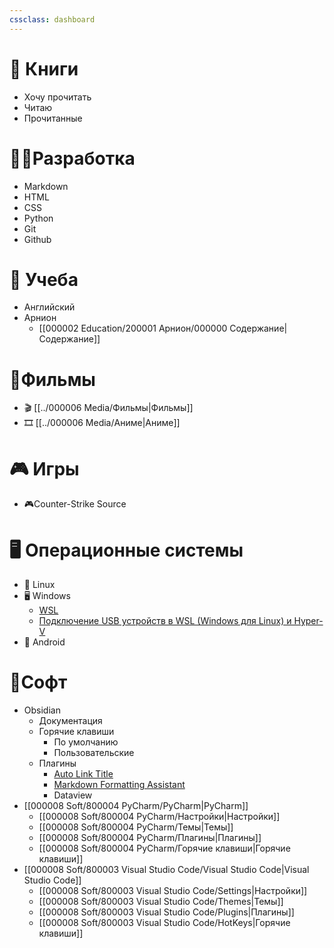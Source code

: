 ```yaml
---
cssclass: dashboard
---
```


# 📖 Книги
- Хочу прочитать
- Читаю
- Прочитанные

# 👨‍💻Разработка
-  Markdown
- HTML
- CSS
- Python
- Git
- Github

# 🏫 Учеба
- Английский
- Арнион
	- [[000002 Education/200001 Арнион/000000 Содержание|Содержание]]

# 🍿Фильмы
- 🎬 [[../000006 Media/Фильмы|Фильмы]]
- 🎞️ [[../000006 Media/Аниме|Аниме]]

# 🎮 Игры
- 🎮Counter-Strike Source

# 🖥 Операционные системы
- 🐧 Linux
- 🖥️ Windows 
	- [WSL](../000007%20Operation%20System/windows/WSL.md)
	- [Подключение USB устройств в WSL (Windows для Linux) и Hyper-V](../000007%20Operation%20System/windows/Подключение%20USB%20устройств%20в%20WSL%20(Windows%20для%20Linux)%20и%20Hyper-V.md)
- 📱 Android

# 💾Софт
- Obsidian
	- Документация
	- Горячие клавиши
		- По умолчанию
		- Пользовательские
	- Плагины
		- [Auto Link Title](000008%20Soft/800001%20Obsidian/Плагины/Auto%20Link%20Title.md)
		- [Markdown Formatting Assistant](000008%20Soft/800001%20Obsidian/Плагины/Markdown%20Formatting%20Assistant.md)
		- Dataview
- [[000008 Soft/800004 PyCharm/PyCharm|PyCharm]]
	- [[000008 Soft/800004 PyCharm/Настройки|Настройки]]
	- [[000008 Soft/800004 PyCharm/Темы|Темы]]
	- [[000008 Soft/800004 PyCharm/Плагины|Плагины]]
	- [[000008 Soft/800004 PyCharm/Горячие клавиши|Горячие клавиши]]
- [[000008 Soft/800003 Visual Studio Code/Visual Studio Code|Visual Studio Code]] 
	- [[000008 Soft/800003 Visual Studio Code/Settings|Настройки]]
	 - [[000008 Soft/800003 Visual Studio Code/Themes|Темы]]
	 - [[000008 Soft/800003 Visual Studio Code/Plugins|Плагины]]
	- [[000008 Soft/800003 Visual Studio Code/HotKeys|Горячие клавиши]]
